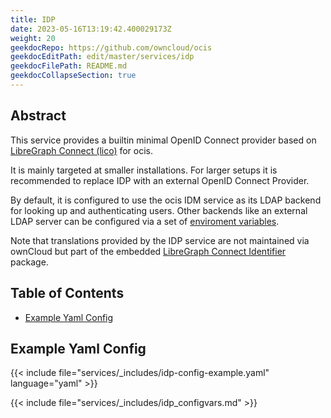 ```yaml
---
title: IDP
date: 2023-05-16T13:19:42.400029173Z
weight: 20
geekdocRepo: https://github.com/owncloud/ocis
geekdocEditPath: edit/master/services/idp
geekdocFilePath: README.md
geekdocCollapseSection: true
---
```


<!-- Do not edit this file, it is autogenerated. Edit the service README.md instead -->

## Abstract


This service provides a builtin minimal OpenID Connect provider based on [LibreGraph Connect (lico)](https://github.com/libregraph/lico) for ocis.

It is mainly targeted at smaller installations. For larger setups it is recommended to replace IDP with an external OpenID Connect Provider.

By default, it is configured to use the ocis IDM service as its LDAP backend for looking up and authenticating users. Other backends like an external LDAP server can be configured via a set of [enviroment variables](https://owncloud.dev/services/idp/configuration/#environment-variables).

Note that translations provided by the IDP service are not maintained via ownCloud but part of the embedded  [LibreGraph Connect Identifier](https://github.com/libregraph/lico/tree/master/identifier) package.

## Table of Contents

* [Example Yaml Config](#example-yaml-config)

## Example Yaml Config
{{< include file="services/_includes/idp-config-example.yaml"  language="yaml" >}}

{{< include file="services/_includes/idp_configvars.md" >}}

